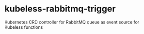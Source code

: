# kubeless-rabbitmq-trigger
Kubernetes CRD controller for RabbitMQ queue as event source for Kubeless functions
